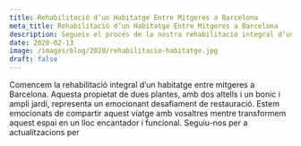 ```yaml
---
title: Rehabilitació d’un Habitatge Entre Mitgeres a Barcelona
meta_title: Rehabilitació d’un Habitatge Entre Mitgeres a Barcelona
description: Segueix el procés de la nostra rehabilitació integral d’un habitatge entre mitgeres a Barcelona. Dues plantes, dos altells i un jardí ampli i acollidor. Actualitzacions periòdiques en breu.
date: 2020-02-13
image: /images/blog/2020/rehabilitacio-habitatge.jpg
draft: false
---
```


Comencem la rehabilitació integral d’un habitatge entre mitgeres a Barcelona. Aquesta propietat de dues plantes, amb dos altells i un bonic i ampli jardí, representa un emocionant desafiament de restauració. Estem emocionats de compartir aquest viatge amb vosaltres mentre transformem aquest espai en un lloc encantador i funcional. Seguiu-nos per a actualitzacions per
